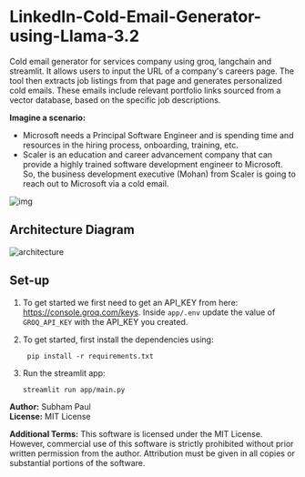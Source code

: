 # LinkedIn-Cold-Email-Generator-using-Llama-3.2

Cold email generator for services company using groq, langchain and streamlit. It allows users to input the URL of a company's careers page. The tool then extracts job listings from that page and generates personalized cold emails. These emails include relevant portfolio links sourced from a vector database, based on the specific job descriptions. 

**Imagine a scenario:**

- Microsoft needs a Principal Software Engineer and is spending time and resources in the hiring process, onboarding, training, etc.
- Scaler is an education and career advancement company that can provide a highly trained software development engineer to Microsoft. So, the business development executive (Mohan) from Scaler is going to reach out to Microsoft via a cold email.

![img](https://github.com/user-attachments/assets/45d67d1b-a087-471a-8f3b-4f3cfee55f95)


## Architecture Diagram
![architecture](https://github.com/user-attachments/assets/f2263688-aa9f-4c4d-a24e-945920dd20b7)


## Set-up
1. To get started we first need to get an API_KEY from here: https://console.groq.com/keys. Inside `app/.env` update the value of `GROQ_API_KEY` with the API_KEY you created. 


2. To get started, first install the dependencies using:
    ```commandline
     pip install -r requirements.txt
    ```
   
3. Run the streamlit app:
   ```commandline
   streamlit run app/main.py
   ```
   

**Author:** Subham Paul  
**License:** MIT License

**Additional Terms:**
This software is licensed under the MIT License. However, commercial use of this software is strictly prohibited without prior written permission from the author. Attribution must be given in all copies or substantial portions of the software.

